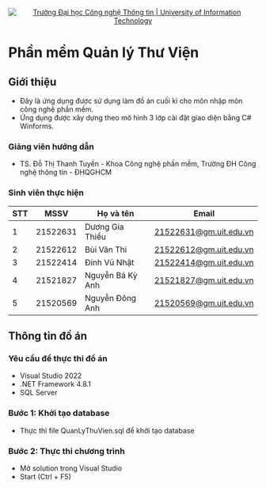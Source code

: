 <p align="center">
  <a href="https://www.uit.edu.vn/" title="Trường Đại học Công nghệ Thông tin" style="border: none;">
    <img src="https://i.imgur.com/WmMnSRt.png" alt="Trường Đại học Công nghệ Thông tin | University of Information Technology">
  </a>
</p>

# Phần mềm Quản lý Thư Viện

## Giới thiệu

* Đây là ứng dụng được sử dụng làm đồ án cuối kì cho môn nhập môn công nghệ phần mềm.
* Ứng dụng được xây dựng theo mô hình 3 lớp cài đặt giao diện bằng C# Winforms.

### Giảng viên hướng dẫn

* TS. Đỗ Thị Thanh Tuyền - Khoa Công nghệ phần mềm, Trường ĐH Công nghệ thông tin - ĐHQGHCM

### Sinh viên thực hiện

|**STT**|**MSSV**|  **Họ và tên**   |       **Email**      |
|-------|--------|------------------|----------------------|
|   1   |21522631| Dương Gia Thiều  |21522631@gm.uit.edu.vn|
|   2   |21522612| Bùi Văn Thi      |21522612@gm.uit.edu.vn|
|   3   |21522414| Đinh Vũ Nhật     |21522414@gm.uit.edu.vn|
|   4   |21521827| Nguyễn Bá Kỳ Anh |21521827@gm.uit.edu.vn|
|   5   |21520569| Nguyễn Đông Anh  |21520569@gm.uit.edu.vn|
## Thông tin đồ án

### Yêu cầu để thực thi đồ án

* Visual Studio 2022
* .NET Framework 4.8.1
* SQL Server

### Bước 1: Khởi tạo database

* Thực thi file QuanLyThuVien.sql để khởi tạo database

### Bước 2: Thực thi chương trình

* Mở solution trong Visual Studio
* Start (Ctrl + F5)
